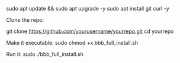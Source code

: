 sudo apt update && sudo apt upgrade -y
sudo apt install git curl -y


Clone the repo:

git clone https://github.com/yourusername/yourrepo.git
cd yourrepo


Make it executable:
sudo chmod +x bbb_full_install.sh


Run it:
sudo ./bbb_full_install.sh
